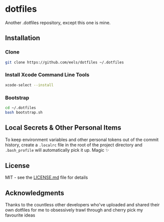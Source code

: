 # dotfiles

Another .dotfiles repository, except this one is mine.

## Installation

### Clone

```bash
git clone https://github.com/eels/dotfiles ~/.dotfiles
```

### Install Xcode Command Line Tools

```bash
xcode-select --install
```

### Bootstrap

```bash
cd ~/.dotfiles
bash bootstrap.sh
```

## Local Secrets & Other Personal Items

To keep environment variables and other personal tokens out of the commit history, create a `.localrc` file in the root of the project directory and `.bash_profile` will automatically pick it up. Magic :sparkles:

## License

MIT - see the [LICENSE.md](https://github.com/eels/dotfiles/blob/main/LICENSE.md) file for details

## Acknowledgments

Thanks to the countless other developers who've uploaded and shared their own dotfiles for me to obsessively trawl through and cherry pick my favourite ideas
